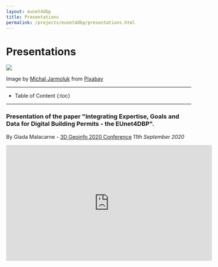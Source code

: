 ```yaml
---
layout: eunet4dbp
title: Presentations
permalink: /projects/eunet4dbp/presentations.html
---
```




<h1>Presentations</h1>


<div class="row">
  <div class="col-sm-12 col-xs-12"><img class="img-responsive" src="{{ "/projects/eunet4dbp/img/presentations.jpg" }}" style="max-height: 500px"></div>
</div>

Image by [Michal Jarmoluk](https://pixabay.com/users/jarmoluk-143740/?utm_source=link-attribution&utm_medium=referral&utm_campaign=image&utm_content=561388) from [Pixabay](https://pixabay.com) 
- - -

* Table of Content
{:toc}

- - -

### Presentation of the paper "Integrating Expertise, Goals and Data for Digital Building Permits - the EUnet4DBP".

By Giada Malacarne - [3D Geoinfo 2020 Conference](https://www.ucl.ac.uk/3dgeoinfo/) *11th September 2020*

<iframe width="560" height="315" src="https://www.youtube.com/embed/jcRu-pse2Zk" frameborder="0" allow="accelerometer; autoplay; encrypted-media; gyroscope; picture-in-picture" allowfullscreen></iframe>

